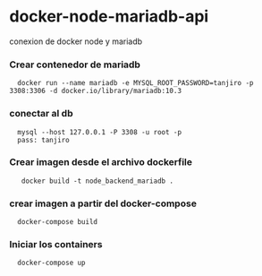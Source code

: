 # docker-node-mariadb-api
conexion de docker node y mariadb


### Crear contenedor de mariadb

```
  docker run --name mariadb -e MYSQL_ROOT_PASSWORD=tanjiro -p 3308:3306 -d docker.io/library/mariadb:10.3
```

### conectar al db

```
  mysql --host 127.0.0.1 -P 3308 -u root -p
  pass: tanjiro
```


### Crear imagen desde el archivo dockerfile

```
   docker build -t node_backend_mariadb .
```

### crear imagen a partir del docker-compose

```
  docker-compose build
```

### Iniciar los containers

```
  docker-compose up
```